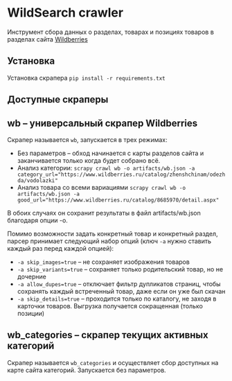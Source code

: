 # WildSearch crawler

Инструмент сбора данных о разделах, товарах и позициях товаров в разделах сайта [Wildberries](https://www.wildberries.ru/)

## Установка

Установка скрапера `pip install -r requirements.txt`

## Доступные скраперы

## wb – универсальный скрапер Wildberries

Скрапер называется `wb`, запускается в трех режимах:

- Без параметров – обход начинается с карты разделов сайта и заканчивается только когда будет собрано всё.
- Анализ категории: `scrapy crawl wb -o artifacts/wb.json -a category_url="https://www.wildberries.ru/catalog/zhenshchinam/odezhda/vodolazki"`
- Анализ товара со всеми вариациями `scrapy crawl wb -o artifacts/wb.json -a good_url="https://www.wildberries.ru/catalog/8685970/detail.aspx"`

В обоих случаях он сохранит результаты в файл artifacts/wb.json благодаря опции -o.

Помимо возможности задать конкретный товар и конкретный раздел, парсер принимает следующий набор опций (ключ `-a` нужно ставить каждый раз перед каждой опцией):

- `-a skip_images=true` – не сохраняет изображения товаров
- `-a skip_variants=true` – сохраняет только родительский товар, но не дочерние
- `-a allow_dupes=true` – отключает фильтр дупликатов страниц, чтобы сохранять каждый встреченный товар, даже если он уже был скачан
- `-a skip_details=true` – проходится только по каталогу, не заходя в карточки товаров. Выгрузка получается сокращенная (только позиции)

## wb_categories – скрапер текущих активных категорий

Скрапер называется `wb_categories` и осуществляет сбор доступных на карте сайта категорий. Запускается без параметров.